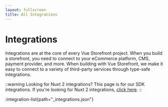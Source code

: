```yaml
---
layout: fullscreen
title: All Integrations
---
```


# Integrations

Integrations are at the core of every Vue Storefront project. When you build a storefront, you need to connect to your eCommerce platform, CMS, payment provider, and more. When building with Vue Storefront, we make it easy to connect to a variety of third-party services through type-safe integrations.

::warning Looking for Nuxt 2 integrations?
This page is for our SDK integrations. If you're looking for Nuxt 2 integrations, [click here](https://docs.vuestorefront.io/v2).
::

:integration-list{path="_integrations.json"} 